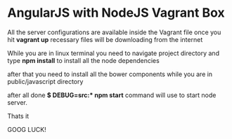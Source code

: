 # AngularJS with NodeJS Vagrant Box

All the server configurations are available inside the Vagrant file  once you hit
<b>vagrant up</b>
recessary files will be downloading from the internet

While you are in linux terminal you need to navigate project directory and type
<b>npm install</b> to install all the node dependencies

after that you need to install all the bower components while you are in public/javascript directory


after all done 
<b>$ DEBUG=src:* npm start</b>  command will use to start node server.

Thats it

GOOG LUCK! 
